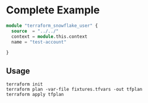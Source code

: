 # Complete Example

```terraform
module "terraform_snowflake_user" {
  source  = "../../"
  context = module.this.context
  name = "test-account"
 
}
```

## Usage
```
terraform init
terraform plan -var-file fixtures.tfvars -out tfplan
terraform apply tfplan
```
